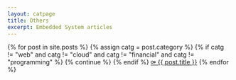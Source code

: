 ```yaml
---
layout: catpage
title: Others
excerpt: Embedded System articles
---
```

<div>
   		{% for post in site.posts %}
			{% assign catg = post.category %}
			{% if catg != "web" and catg != "cloud" and catg != "financial" and catg != "programming" %}
				{% continue %}
			{% endif %}
       			<a class="post-link" href="{{ post.url }}">&#9897; {{ post.title }}</a>
   		{% endfor %}
</div>

